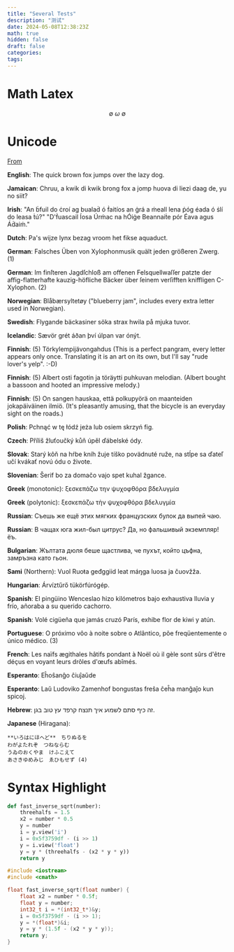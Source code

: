 ```yaml
---
title: "Several Tests"
description: "测试"
date: 2024-05-08T12:38:23Z
math: true
hidden: false
draft: false
categories:
tags:
---
```


# Math Latex

$$
\emptyset \ \omega \ \emptyset
$$

# Unicode

[From](https://kermitproject.org/utf8.html#notes)

**English**: The quick brown fox jumps over the lazy dog.

**Jamaican**: Chruu, a kwik di kwik brong fox a jomp huova di liezi daag de, yu no siit?

**Irish**: "An ḃfuil do ċroí ag bualaḋ ó ḟaitíos an ġrá a ṁeall lena ṗóg éada ó ṡlí do leasa ṫú?" "D'ḟuascail Íosa Úrṁac na hÓiġe Beannaiṫe pór Éava agus Áḋaiṁ."

**Dutch**: Pa's wĳze lynx bezag vroom het fikse aquaduct.

**German**: Falsches Üben von Xylophonmusik quält jeden größeren Zwerg. (1)

**German**: Im finſteren Jagdſchloß am offenen Felsquellwaſſer patzte der affig-flatterhafte kauzig-höf‌liche Bäcker über ſeinem verſifften kniffligen C-Xylophon. (2)

**Norwegian**: Blåbærsyltetøy ("blueberry jam", includes every extra letter used in Norwegian).

**Swedish**: Flygande bäckasiner söka strax hwila på mjuka tuvor.

**Icelandic**: Sævör grét áðan því úlpan var ónýt.

**Finnish**: (5) Törkylempijävongahdus (This is a perfect pangram, every letter appears only once. Translating it is an art on its own, but I'll say "rude lover's yelp". :-D)

**Finnish**: (5) Albert osti fagotin ja töräytti puhkuvan melodian. (Albert bought a bassoon and hooted an impressive melody.)

**Finnish**: (5) On sangen hauskaa, että polkupyörä on maanteiden jokapäiväinen ilmiö. (It's pleasantly amusing, that the bicycle is an everyday sight on the roads.)

**Polish**: Pchnąć w tę łódź jeża lub osiem skrzyń fig.

**Czech**: Příliš žluťoučký kůň úpěl ďábelské ódy.

**Slovak**: Starý kôň na hŕbe kníh žuje tíško povädnuté ruže, na stĺpe sa ďateľ učí kvákať novú ódu o živote.

**Slovenian**: Šerif bo za domačo vajo spet kuhal žgance.

**Greek** (monotonic): ξεσκεπάζω την ψυχοφθόρα βδελυγμία

**Greek** (polytonic): ξεσκεπάζω τὴν ψυχοφθόρα βδελυγμία

**Russian**: Съешь же ещё этих мягких французских булок да выпей чаю.

**Russian**: В чащах юга жил-был цитрус? Да, но фальшивый экземпляр! ёъ.

**Bulgarian**: Жълтата дюля беше щастлива, че пухът, който цъфна, замръзна като гьон.

**Sami** (Northern): Vuol Ruoŧa geđggiid leat máŋga luosa ja čuovžža.

**Hungarian**: Árvíztűrő tükörfúrógép.

**Spanish**: El pingüino Wenceslao hizo kilómetros bajo exhaustiva lluvia y frío, añoraba a su querido cachorro.

**Spanish**: Volé cigüeña que jamás cruzó París, exhibe flor de kiwi y atún.

**Portuguese**: O próximo vôo à noite sobre o Atlântico, põe freqüentemente o único médico. (3)

**French**: Les naïfs ægithales hâtifs pondant à Noël où il gèle sont sûrs d'être déçus en voyant leurs drôles d'œufs abîmés.

**Esperanto**: Eĥoŝanĝo ĉiuĵaŭde

**Esperanto**: Laŭ Ludoviko Zamenhof bongustas freŝa ĉeĥa manĝaĵo kun spicoj.

**Hebrew**: זה כיף סתם לשמוע איך תנצח קרפד עץ טוב בגן.

**Japanese** (Hiragana):

    **いろはにほへど**　ちりぬるを
    わがよたれぞ　つねならむ
    うゐのおくやま　けふこえて
    あさきゆめみじ　ゑひもせず (4) 


# Syntax Highlight

```python
def fast_inverse_sqrt(number):
    threehalfs = 1.5
    x2 = number * 0.5
    y = number
    i = y.view('i')
    i = 0x5f3759df - (i >> 1)
    y = i.view('float')
    y = y * (threehalfs - (x2 * y * y))
    return y
```

```cpp
#include <iostream>
#include <cmath>

float fast_inverse_sqrt(float number) {
    float x2 = number * 0.5f;
    float y = number;
    int32_t i = *(int32_t*)&y;
    i = 0x5f3759df - (i >> 1);
    y = *(float*)&i;
    y = y * (1.5f - (x2 * y * y));
    return y;
}
```

